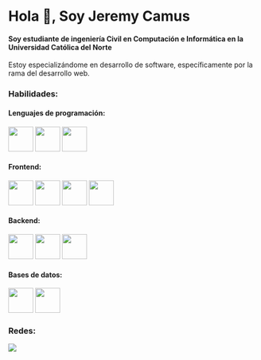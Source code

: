 # Hola 👋, Soy Jeremy Camus
#### Soy estudiante de ingeniería Civil en Computación e Informática en la Universidad Católica del Norte
Estoy especializándome en desarrollo de software, específicamente por la rama del desarrollo web.

### Habilidades:
#### Lenguajes de programación:

<img width="50px" src="https://cdn.jsdelivr.net/gh/devicons/devicon/icons/python/python-original.svg" /> <img width="50px" src="https://cdn.jsdelivr.net/gh/devicons/devicon/icons/typescript/typescript-original.svg" /> <img width="50px" src="https://cdn.jsdelivr.net/gh/devicons/devicon/icons/javascript/javascript-original.svg" />
          

#### Frontend: 

<img width="50px" src="https://cdn.jsdelivr.net/gh/devicons/devicon/icons/html5/html5-plain.svg" /> <img width="50px" src="https://cdn.jsdelivr.net/gh/devicons/devicon/icons/css3/css3-plain.svg" /> <img width="50px" src="https://cdn.jsdelivr.net/gh/devicons/devicon/icons/react/react-original.svg" /> <img width="50px" src="https://cdn.jsdelivr.net/gh/devicons/devicon/icons/nextjs/nextjs-line.svg" />
          
          

#### Backend:

<img width="50px" src="https://cdn.jsdelivr.net/gh/devicons/devicon/icons/nodejs/nodejs-plain.svg" /> <img width="50px" src="https://cdn.jsdelivr.net/gh/devicons/devicon/icons/django/django-plain.svg" /> <img width="50px" src="https://cdn.jsdelivr.net/gh/devicons/devicon/icons/nestjs/nestjs-plain.svg" />

#### Bases de datos: 

<img width="50px" src="https://cdn.jsdelivr.net/gh/devicons/devicon/icons/mysql/mysql-plain.svg" /> <img width="50px" src="https://cdn.jsdelivr.net/gh/devicons/devicon/icons/mongodb/mongodb-plain.svg" />

### Redes:
[<img src="https://img.icons8.com/color/50/000000/linkedin.png"/>](https://www.linkedin.com/in/jeremy-camus-varela/)  

